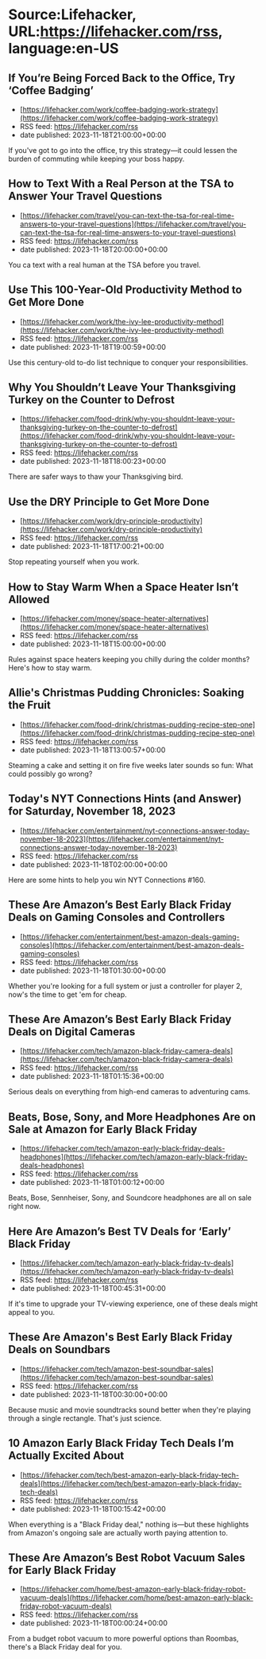 # Source:Lifehacker, URL:https://lifehacker.com/rss, language:en-US

## If You’re Being Forced Back to the Office, Try ‘Coffee Badging’
 - [https://lifehacker.com/work/coffee-badging-work-strategy](https://lifehacker.com/work/coffee-badging-work-strategy)
 - RSS feed: https://lifehacker.com/rss
 - date published: 2023-11-18T21:00:00+00:00

If you've got to go into the office, try this strategy—it could lessen the burden of commuting while keeping your boss happy.

## How to Text With a Real Person at the TSA to Answer Your Travel Questions
 - [https://lifehacker.com/travel/you-can-text-the-tsa-for-real-time-answers-to-your-travel-questions](https://lifehacker.com/travel/you-can-text-the-tsa-for-real-time-answers-to-your-travel-questions)
 - RSS feed: https://lifehacker.com/rss
 - date published: 2023-11-18T20:00:00+00:00

You ca text with a real human at the TSA before you travel.

## Use This 100-Year-Old Productivity Method to Get More Done
 - [https://lifehacker.com/work/the-ivy-lee-productivity-method](https://lifehacker.com/work/the-ivy-lee-productivity-method)
 - RSS feed: https://lifehacker.com/rss
 - date published: 2023-11-18T19:00:59+00:00

Use this century-old to-do list technique to conquer your responsibilities.

## Why You Shouldn’t Leave Your Thanksgiving Turkey on the Counter to Defrost
 - [https://lifehacker.com/food-drink/why-you-shouldnt-leave-your-thanksgiving-turkey-on-the-counter-to-defrost](https://lifehacker.com/food-drink/why-you-shouldnt-leave-your-thanksgiving-turkey-on-the-counter-to-defrost)
 - RSS feed: https://lifehacker.com/rss
 - date published: 2023-11-18T18:00:23+00:00

There are safer ways to thaw your Thanksgiving bird.

## Use the DRY Principle to Get More Done
 - [https://lifehacker.com/work/dry-principle-productivity](https://lifehacker.com/work/dry-principle-productivity)
 - RSS feed: https://lifehacker.com/rss
 - date published: 2023-11-18T17:00:21+00:00

Stop repeating yourself when you work.

## How to Stay Warm When a Space Heater Isn’t Allowed
 - [https://lifehacker.com/money/space-heater-alternatives](https://lifehacker.com/money/space-heater-alternatives)
 - RSS feed: https://lifehacker.com/rss
 - date published: 2023-11-18T15:00:00+00:00

Rules against space heaters keeping you chilly during the colder months? Here's how to stay warm.

## Allie's Christmas Pudding Chronicles: Soaking the Fruit
 - [https://lifehacker.com/food-drink/christmas-pudding-recipe-step-one](https://lifehacker.com/food-drink/christmas-pudding-recipe-step-one)
 - RSS feed: https://lifehacker.com/rss
 - date published: 2023-11-18T13:00:57+00:00

Steaming a cake and setting it on fire five weeks later sounds so fun: What could possibly go wrong?

## Today's NYT Connections Hints (and Answer) for Saturday, November 18, 2023
 - [https://lifehacker.com/entertainment/nyt-connections-answer-today-november-18-2023](https://lifehacker.com/entertainment/nyt-connections-answer-today-november-18-2023)
 - RSS feed: https://lifehacker.com/rss
 - date published: 2023-11-18T02:00:00+00:00

Here are some hints to help you win NYT Connections #160.

## These Are Amazon’s Best Early Black Friday Deals on Gaming Consoles and Controllers
 - [https://lifehacker.com/entertainment/best-amazon-deals-gaming-consoles](https://lifehacker.com/entertainment/best-amazon-deals-gaming-consoles)
 - RSS feed: https://lifehacker.com/rss
 - date published: 2023-11-18T01:30:00+00:00

Whether you're looking for a full system or just a controller for player 2, now's the time to get 'em for cheap.

## These Are Amazon’s Best Early Black Friday Deals on Digital Cameras
 - [https://lifehacker.com/tech/amazon-black-friday-camera-deals](https://lifehacker.com/tech/amazon-black-friday-camera-deals)
 - RSS feed: https://lifehacker.com/rss
 - date published: 2023-11-18T01:15:36+00:00

Serious deals on everything from high-end cameras to adventuring cams.

## Beats, Bose, Sony, and More Headphones Are on Sale at Amazon for Early Black Friday
 - [https://lifehacker.com/tech/amazon-early-black-friday-deals-headphones](https://lifehacker.com/tech/amazon-early-black-friday-deals-headphones)
 - RSS feed: https://lifehacker.com/rss
 - date published: 2023-11-18T01:00:12+00:00

Beats, Bose, Sennheiser, Sony, and Soundcore headphones are all on sale right now.

## Here Are Amazon’s Best TV Deals for ‘Early’ Black Friday
 - [https://lifehacker.com/tech/amazon-early-black-friday-tv-deals](https://lifehacker.com/tech/amazon-early-black-friday-tv-deals)
 - RSS feed: https://lifehacker.com/rss
 - date published: 2023-11-18T00:45:31+00:00

If it's time to upgrade your TV-viewing experience, one of these deals might appeal to you.

## These Are Amazon's Best Early Black Friday Deals on Soundbars
 - [https://lifehacker.com/tech/amazon-best-soundbar-sales](https://lifehacker.com/tech/amazon-best-soundbar-sales)
 - RSS feed: https://lifehacker.com/rss
 - date published: 2023-11-18T00:30:00+00:00

Because music and movie soundtracks sound better when they're playing through a single rectangle. That's just science.

## 10 Amazon Early Black Friday Tech Deals I’m Actually Excited About
 - [https://lifehacker.com/tech/best-amazon-early-black-friday-tech-deals](https://lifehacker.com/tech/best-amazon-early-black-friday-tech-deals)
 - RSS feed: https://lifehacker.com/rss
 - date published: 2023-11-18T00:15:42+00:00

When everything is a "Black Friday deal," nothing is—but these highlights from Amazon's ongoing sale are actually worth paying attention to.

## These Are Amazon’s Best Robot Vacuum Sales for Early Black Friday
 - [https://lifehacker.com/home/best-amazon-early-black-friday-robot-vacuum-deals](https://lifehacker.com/home/best-amazon-early-black-friday-robot-vacuum-deals)
 - RSS feed: https://lifehacker.com/rss
 - date published: 2023-11-18T00:00:24+00:00

From a budget robot vacuum to more powerful options than Roombas, there's a Black Friday deal for you.

